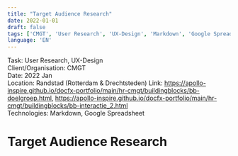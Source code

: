 ```yaml
---
title: "Target Audience Research"
date: 2022-01-01
draft: false
tags: ['CMGT', 'User Research', 'UX-Design', 'Markdown', 'Google Spreadsheet', 'Research', 'Webdevelopment', 'Randstad']
language: 'EN'
---
```

Task: User Research, UX-Design  
Client/Organisation: CMGT  
Date: 2022 Jan   
Location: Randstad (Rotterdam & Drechtsteden)
Link: https://apollo-inspire.github.io/docfx-portfolio/main/hr-cmgt/buildingblocks/bb-doelgroep.html, https://apollo-inspire.github.io/docfx-portfolio/main/hr-cmgt/buildingblocks/bb-interactie_2.html   
Technologies: Markdown, Google Spreadsheet  

# Target Audience Research
